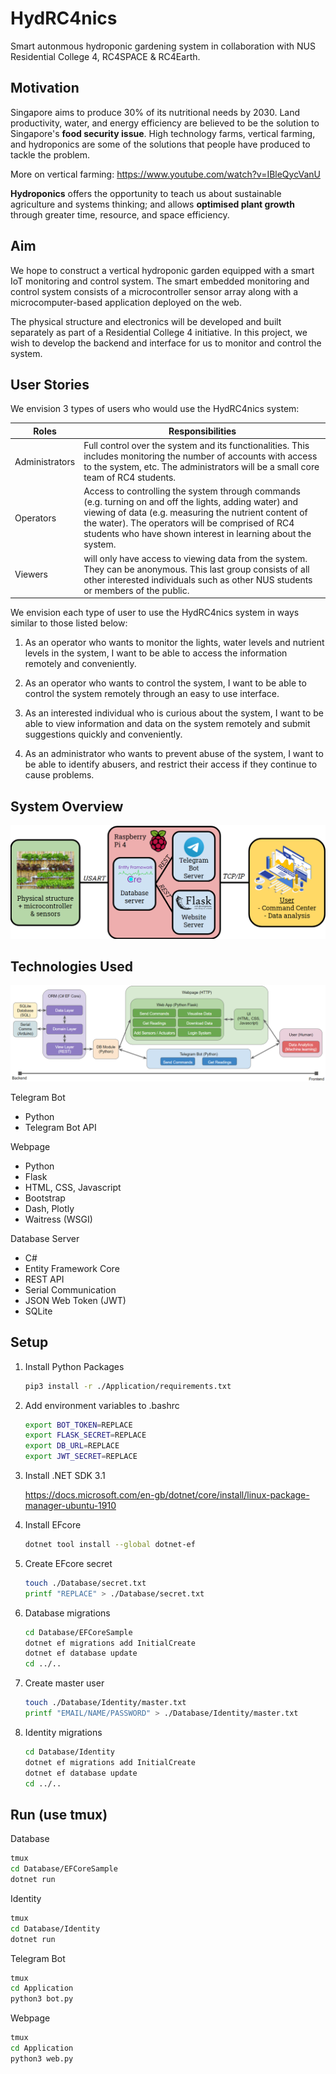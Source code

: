 # HydRC4nics

Smart autonmous hydroponic gardening system in collaboration with NUS Residential College 4, RC4SPACE & RC4Earth.

## Motivation

Singapore aims to produce 30% of its nutritional needs by 2030. Land productivity, water, and energy efficiency are believed to be the solution to Singapore's **food security issue**. High technology farms, vertical farming, and hydroponics are some of the solutions that people have produced to tackle the problem.

More on vertical farming: <https://www.youtube.com/watch?v=IBleQycVanU>

**Hydroponics** offers the opportunity to teach us about sustainable agriculture and systems thinking; and allows **optimised plant growth** through greater time, resource, and space efficiency.

## Aim

We hope to construct a vertical hydroponic garden equipped with a smart IoT monitoring and control system. The smart embedded monitoring and control system consists of a microcontroller sensor array along with a microcomputer-based application deployed on the web.

The physical structure and electronics will be developed and built separately as part of a Residential College 4 initiative. In this project, we wish to develop the backend and interface for us to monitor and control the system.

## User Stories

We envision 3 types of users who would use the HydRC4nics system:

| Roles          | Responsibilities                                                                                                                                                                                                                                                                   |
| -------------- | ---------------------------------------------------------------------------------------------------------------------------------------------------------------------------------------------------------------------------------------------------------------------------------- |
| Administrators | Full control over the system and its functionalities. This includes monitoring the number of accounts with access to the system, etc. The administrators will be a small core team of RC4 students.                                                                                |
| Operators      | Access to controlling the system through commands (e.g. turning on and off the lights, adding water) and viewing of data (e.g. measuring the nutrient content of the water). The operators will be comprised of RC4 students who have shown interest in learning about the system. |
| Viewers        | will only have access to viewing data from the system. They can be anonymous. This last group consists of all other interested individuals such as other NUS students or members of the public.                                                                                    |

We envision each type of user to use the HydRC4nics system in ways similar to those listed below:

1. As an operator who wants to monitor the lights, water levels and nutrient levels in the system, I want to be able to access the information remotely and conveniently.

2. As an operator who wants to control the system, I want to be able to control the system remotely through an easy to use interface.

3. As an interested individual who is curious about the system, I want to be able to view information and data on the system remotely and submit suggestions quickly and conveniently.

4. As an administrator who wants to prevent abuse of the system, I want to be able to identify abusers, and restrict their access if they continue to cause problems.

## System Overview

![Overview](./Images/overview.png)

## Technologies Used

![Technologies](./Images/technologies.png)

Telegram Bot

- Python
- Telegram Bot API

Webpage

- Python
- Flask
- HTML, CSS, Javascript
- Bootstrap
- Dash, Plotly
- Waitress (WSGI)

Database Server

- C#
- Entity Framework Core
- REST API
- Serial Communication
- JSON Web Token (JWT)
- SQLite

## Setup

1. Install Python Packages

    ```bash
    pip3 install -r ./Application/requirements.txt
    ```

2. Add environment variables to .bashrc

    ```bash
    export BOT_TOKEN=REPLACE
    export FLASK_SECRET=REPLACE
    export DB_URL=REPLACE
    export JWT_SECRET=REPLACE
    ```

3. Install .NET SDK 3.1

    <https://docs.microsoft.com/en-gb/dotnet/core/install/linux-package-manager-ubuntu-1910>

4. Install EFcore

    ```bash
    dotnet tool install --global dotnet-ef
    ```

5. Create EFcore secret

    ```bash
    touch ./Database/secret.txt
    printf "REPLACE" > ./Database/secret.txt
    ```

6. Database migrations

    ```bash
    cd Database/EFCoreSample
    dotnet ef migrations add InitialCreate
    dotnet ef database update
    cd ../..
    ```

7. Create master user

    ```bash
    touch ./Database/Identity/master.txt
    printf "EMAIL/NAME/PASSWORD" > ./Database/Identity/master.txt
    ```

8. Identity migrations

    ```bash
    cd Database/Identity
    dotnet ef migrations add InitialCreate
    dotnet ef database update
    cd ../..
    ```

## Run (use tmux)

Database

```bash
tmux
cd Database/EFCoreSample
dotnet run
```

Identity

```bash
tmux
cd Database/Identity
dotnet run
```

Telegram Bot

```bash
tmux
cd Application
python3 bot.py
```

Webpage

```bash
tmux
cd Application
python3 web.py
```
